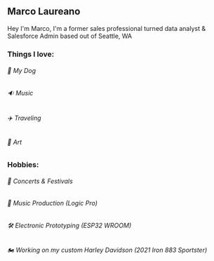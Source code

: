 ## Marco Laureano

Hey I'm Marco, I'm a former sales professional turned data analyst & Salesforce Admin based out of Seattle, WA



### Things I love:
###### :dog: My Dog
###### :sound: Music
###### :airplane: Traveling
###### :art: Art

### Hobbies:
###### :man_dancing: Concerts & Festivals
###### :musical_keyboard: Music Production (Logic Pro)
###### :hammer_and_wrench: Electronic Prototyping (ESP32 WROOM)
###### :motorcycle: Working on my custom Harley Davidson (2021 Iron 883 Sportster)


<!---
donmarcolaureano/donmarcolaureano is a ✨ special ✨ repository because its `README.md` (this file) appears on your GitHub profile.
You can click the Preview link to take a look at your changes.
--->
